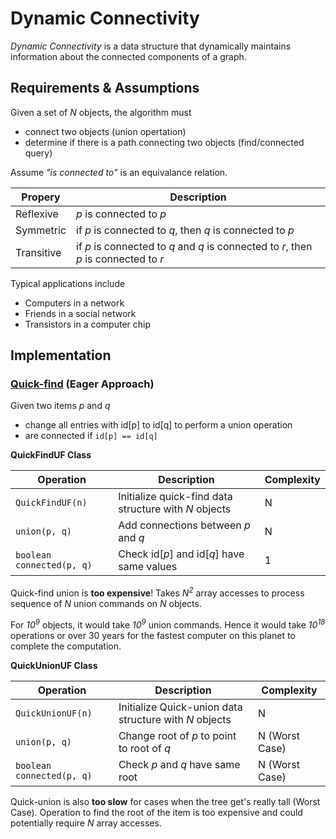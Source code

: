 # Dynamic Connectivity

*Dynamic Connectivity* is a data structure that dynamically maintains information about the connected components of a graph.

## Requirements & Assumptions
Given a set of *N* objects, the algorithm must

* connect two objects (union opertation)
* determine if there is a path connecting two objects (find/connected query)

Assume *"is connected to"* is an equivalance relation.

| Propery    | Description |
| ---------- | ----------- |
| Reflexive  | _p_ is connected to _p_ |
| Symmetric  | if _p_ is connected to _q_, then _q_ is connected to _p_ |
| Transitive | if _p_ is connected to _q_ and _q_ is connected to _r_, then _p_ is connected to _r_ |


Typical applications include

* Computers in a network
* Friends in a social network
* Transistors in a computer chip


## Implementation


### [Quick-find](../../src/dynamic_connectivity/quick_find.py) (Eager Approach)


Given two items _p_ and _q_
* change all entries with id[p] to id[q] to perform a union operation
* are connected if `id[p] == id[q]`


**QuickFindUF Class**

| Operation | Description | Complexity |
| ----------| ----------- | ---------- |
| `QuickFindUF(n)` | Initialize quick-find data structure with *N* objects | N |
| `union(p, q)` | Add connections between _p_ and _q_ | N |
| `boolean connected(p, q)` | Check id[_p_] and id[_q_] have same values | 1 |

Quick-find union is **too expensive**! Takes *N<sup>2</sup>* array accesses to process sequence of *N* union commands 
on *N* objects. 

For *10<sup>9</sup>* objects, it would take *10<sup>9</sup>* union commands. Hence it would take
*10<sup>18</sup>* operations or over 30 years for the fastest computer on this planet to complete the computation.

**QuickUnionUF Class**

| Operation | Description | Complexity |
| ----------| ----------- | ---------- |
| `QuickUnionUF(n)` | Initialize Quick-union data structure with *N* objects | N |
| `union(p, q)` | Change root of _p_ to point to root of _q_ | N (Worst Case) |
| `boolean connected(p, q)` | Check _p_ and _q_ have same root | N (Worst Case) |

Quick-union is also **too slow** for cases when the tree get's really tall (Worst Case). Operation to find the root of
the item is too expensive and could potentially require _N_ array accesses.
